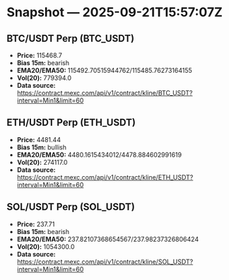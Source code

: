 # Snapshot — 2025-09-21T15:57:07Z

## BTC/USDT Perp (BTC_USDT)
- **Price:** 115468.7
- **Bias 15m:** bearish
- **EMA20/EMA50:** 115492.70515944762/115485.76273164155
- **Vol(20):** 779394.0
- **Data source:** https://contract.mexc.com/api/v1/contract/kline/BTC_USDT?interval=Min1&limit=60

## ETH/USDT Perp (ETH_USDT)
- **Price:** 4481.44
- **Bias 15m:** bullish
- **EMA20/EMA50:** 4480.1615434012/4478.884602991619
- **Vol(20):** 274117.0
- **Data source:** https://contract.mexc.com/api/v1/contract/kline/ETH_USDT?interval=Min1&limit=60

## SOL/USDT Perp (SOL_USDT)
- **Price:** 237.71
- **Bias 15m:** bearish
- **EMA20/EMA50:** 237.82107368654567/237.98237326806424
- **Vol(20):** 1054300.0
- **Data source:** https://contract.mexc.com/api/v1/contract/kline/SOL_USDT?interval=Min1&limit=60
